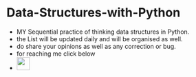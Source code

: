 # Data-Structures-with-Python
- MY Sequential practice of thinking data structures in Python.
- the List will be updated daily and will be organised as well.
- do share your opinions as well as any correction or bug.
- for reaching me click below 
- [<img height="30" src="https://img.shields.io/badge/linkedin-blue.svg?&style=for-the-badge&logo=linkedin&logoColor=white" />][LinkedIn]


[linkedin]: https://www.linkedin.com/in/beinglikerishabh/
